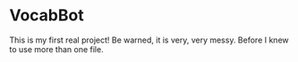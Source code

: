 # VocabBot
This is my first real project! Be warned, it is very, very messy. Before I knew to use more than one file.
